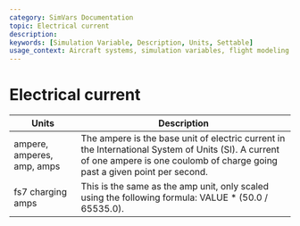 ```yaml
---
category: SimVars Documentation
topic: Electrical current
description: 
keywords: [Simulation Variable, Description, Units, Settable]
usage_context: Aircraft systems, simulation variables, flight modeling
---
```


# Electrical current

| Units | Description |
| --- | --- |
| ampere, amperes, amp, amps | The ampere is the base unit of electric current in the International System of Units (SI). A current of one ampere is one coulomb of charge going past a given point per second. |
| fs7 charging amps | This is the same as the amp unit, only scaled using the following formula: VALUE * (50.0 / 65535.0). |